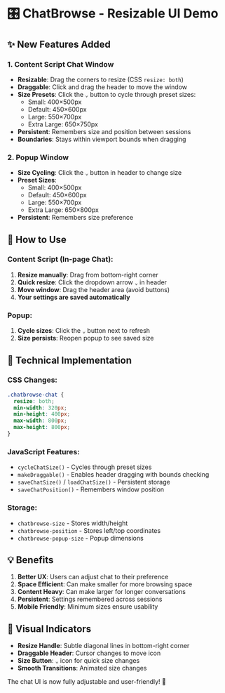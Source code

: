 # 🎛️ ChatBrowse - Resizable UI Demo

## ✨ New Features Added

### 1. **Content Script Chat Window**
- **Resizable**: Drag the corners to resize (CSS `resize: both`)
- **Draggable**: Click and drag the header to move the window
- **Size Presets**: Click the `⌄` button to cycle through preset sizes:
  - Small: 400×500px
  - Default: 450×600px  
  - Large: 550×700px
  - Extra Large: 650×750px
- **Persistent**: Remembers size and position between sessions
- **Boundaries**: Stays within viewport bounds when dragging

### 2. **Popup Window**
- **Size Cycling**: Click the `⌄` button in header to change size
- **Preset Sizes**:
  - Small: 400×500px
  - Default: 450×600px
  - Large: 550×700px
  - Extra Large: 650×800px
- **Persistent**: Remembers size preference

## 🎯 How to Use

### Content Script (In-page Chat):
1. **Resize manually**: Drag from bottom-right corner
2. **Quick resize**: Click the dropdown arrow `⌄` in header
3. **Move window**: Drag the header area (avoid buttons)
4. **Your settings are saved automatically**

### Popup:
1. **Cycle sizes**: Click the `⌄` button next to refresh
2. **Size persists**: Reopen popup to see saved size

## 🔧 Technical Implementation

### CSS Changes:
```css
.chatbrowse-chat {
  resize: both;
  min-width: 320px;
  min-height: 400px;
  max-width: 800px;
  max-height: 800px;
}
```

### JavaScript Features:
- `cycleChatSize()` - Cycles through preset sizes
- `makeDraggable()` - Enables header dragging with bounds checking
- `saveChatSize()` / `loadChatSize()` - Persistent storage
- `saveChatPosition()` - Remembers window position

### Storage:
- `chatbrowse-size` - Stores width/height
- `chatbrowse-position` - Stores left/top coordinates
- `chatbrowse-popup-size` - Popup dimensions

## 💡 Benefits

1. **Better UX**: Users can adjust chat to their preference
2. **Space Efficient**: Can make smaller for more browsing space
3. **Content Heavy**: Can make larger for longer conversations
4. **Persistent**: Settings remembered across sessions
5. **Mobile Friendly**: Minimum sizes ensure usability

## 🎨 Visual Indicators

- **Resize Handle**: Subtle diagonal lines in bottom-right corner
- **Draggable Header**: Cursor changes to move icon
- **Size Button**: `⌄` icon for quick size changes
- **Smooth Transitions**: Animated size changes

The chat UI is now fully adjustable and user-friendly! 🚀 